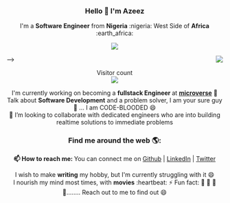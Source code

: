 <!-- ### Hi there 👋

![Azeez's github stats](https://github-readme-stats.vercel.app/api?username=kunmi02&count_private=true) -->


<!--
**kunmi02/kunmi02** is a ✨ _special_ ✨ repository because its `README.md` (this file) appears on your GitHub profile.

Here are some ideas to get you started:

- 🔭 I’m currently working on ...
- 🌱 I’m currently learning ...
- 👯 I’m looking to collaborate on ...
- 🤔 I’m looking for help with ...
- 💬 Ask me about ...
- 📫 How to reach me: ...
- 😄 Pronouns: ...
- ⚡ Fun fact: ...
-->

### **<p align='center'>Hello 👋 I'm Azeez</p>**

<p align='center'>I'm a <strong>Software Engineer</strong> from <strong>Nigeria</strong> :nigeria: West Side of <strong>Africa</strong> :earth_africa:	</p>

<p align='center'> <img src='https://github-readme-stats.vercel.app/api?username=kunmi02&count_private=true&show_icons=true&theme=dark'> </p>
<! -- <p align='center'>
<a href="https://github.com/kunmi02">
  <img align='right' src="https://github-readme-stats.anuraghazra1.vercel.app/api/top-langs/?username=kunmi02&layout=compact&theme=radical" />
</a>
</p> -->


<p align="center"> 
  Visitor count<br>
  <img src="https://profile-counter.glitch.me/kunmi02/count.svg" />
</p>


<p align='center'>
  I'm currently working on becoming a <b>fullstack Engineer </b> at <strong><a href='https://microverse.org'>microverse</a></strong> 🌱 <br />
  Talk about <strong>Software Development</strong> and a problem solver, I am your sure guy 👯 ... I am CODE-BLOODED 😄<br />
  👯 I’m looking to collaborate with dedicated engineers who are into building realtime solutions to immediate problems <br/></p>

  <h3  align='center'>Find me around the web 🌎: </h3>
  <p align='center'><b>📫 How to reach me: </b>You can connect me on  <a href="https://github.com/kunmi02">Github</a> | <a href="https://linkedin.com/in/akinkunmi006">LinkedIn</a> | <a href="https://twitter.com/akinkunmi006">Twitter</a> <br />
  </p>
  <p align='center'>
  I wish to make <strong>writing</strong> my hobby, but I'm currently struggling with it 😄 <br />
  I nourish my mind most times, with <strong>movies</strong> :heartbeat:
  ⚡ Fun fact: 🤔 🤔 🤔 🤔........ Reach out to me to find out 😄</p>

